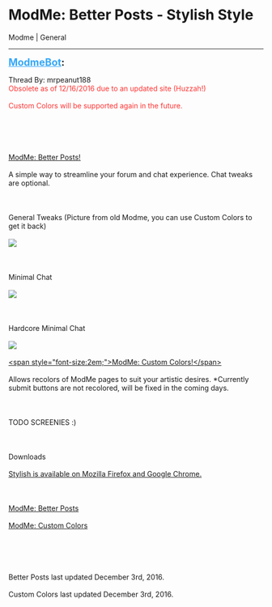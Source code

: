 # ModMe: Better Posts - Stylish Style
Modme | General

---
<strong style="font-size: 1.4em;"><span style="text-decoration: underline;text-decoration-color: #34a7f9;"><span style="color:#34a7f9;">ModmeBot</span></span>:</strong>

<p>Thread By: mrpeanut188<br /><span style="color:#ff3333;">Obsolete as of 12/16/2016 due to an updated site (Huzzah!)</span><br /><br /><span style="color:#ff3333;">Custom Colors will be supported again in the future.</span><br /><br /><br /><br /><br /><br /><a href="https://userstyles.org/styles/130146/modme-better-posts">ModMe: Better Posts!</a><br /><br />A simple way to streamline your forum and chat experience. Chat tweaks are optional.<br /><br /><br /><br />General Tweaks (Picture from old Modme, you can use Custom Colors to get it back)<br /><br /><img style="max-width: 500px;" src="https://i.imgur.com/6xrpB6K.png"><br /><br /><br /><br />Minimal Chat<br /><br /><img style="max-width: 500px;" src="https://i.imgur.com/WCKTuqS.png"><br /><br /><br /><br />Hardcore Minimal Chat<br /><br /><img style="max-width: 500px;" src="https://i.imgur.com/MfrvYo3.png"><br /><br /><a href="https://userstyles.org/styles/135979/modme-custom-colors">&lt;span style=&quot;font-size:2em;&quot;&gt;ModMe: Custom Colors!&lt;/span&gt;</a><br /><br />Allows recolors of ModMe pages to suit your artistic desires. *Currently submit buttons are not recolored, will be fixed in the coming days.<br /><br /><br /><br />TODO SCREENIES :)<br /><br /><br /><br />Downloads<br /><br /><a href="https://userstyles.org/help/stylish">Stylish is available on Mozilla Firefox and Google Chrome.</a><br /><br /><br /><br /><a href="https://userstyles.org/styles/130146/modme-better-posts">ModMe: Better Posts</a><br /><br /><a href="https://userstyles.org/styles/135979/modme-custom-colors">ModMe: Custom Colors</a><br /><br /><br /><br /><br /><br />Better Posts last updated December 3rd, 2016.<br /><br />Custom Colors last updated December 3rd, 2016.</p>

